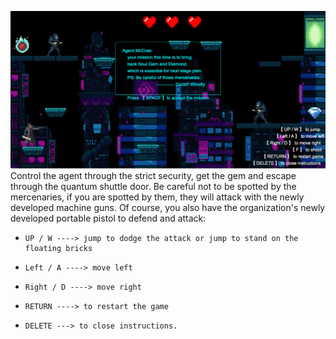 ![](/assets/game_vis.png)
Control the agent through the strict security, get the gem and escape through the quantum shuttle door. Be careful not to be spotted by the mercenaries, if you are spotted by them, they will attack with the newly developed machine guns. Of course, you also have the organization's newly developed portable pistol to defend and attack:
*     UP / W ----> jump to dodge the attack or jump to stand on the floating bricks
*     Left / A ----> move left
*     Right / D ----> move right 
*     RETURN ----> to restart the game
*     DELETE ---> to close instructions.
